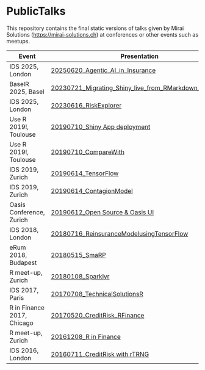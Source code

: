 # PublicTalks
This repository contains the final static versions of talks given by Mirai Solutions (https://mirai-solutions.ch) at conferences or other events such as meetups.


|   Event    |        Presentation                |
|------------|------------------------------------|
|IDS 2025, London | [20250620_Agentic_AI_in_Insurance](20250620_Agentic_AI_in_Insurance.pdf) |
|BaselR 2025, Basel | [20230721_Migrating_Shiny_live_from_RMarkdown_to_Quarto](20230721_Migrating_Shiny_live_from_RMarkdown_to_Quarto.pdf) |
|IDS 2025, London | [20230616_RiskExplorer](InsuranceDataScience2023/20230616_RiskExplorer.pdf) |
|Use R 2019!, Toulouse | [20190710_Shiny App deployment](20190710_ShinyAppDeploymentIntegration.pdf) |
|Use R 2019!, Toulouse | [20190710_CompareWith](20190710_CompareWith.pdf) |
|IDS 2019, Zurich | [20190614_TensorFlow](20190614_TensorFlow.pdf) |
|IDS 2019, Zurich | [20190614_ContagionModel](20190614_ContagionModel.pdf) |
|Oasis Conference, Zurich | [20190612_Open Source & Oasis UI]( 20190612_OpenSourceAnalytics_OasisUI.pdf) |
|IDS 2018, London | [20180716_ReinsuranceModelusingTensorFlow](20180716_ReinsuranceModelusingTensorFlow.pdf) |
|eRum 2018, Budapest | [20180515_SmaRP](20180515_SmaRP.pdf) |
|R meet-up, Zurich | [20180108_Sparklyr](20180108_Sparklyr.pdf) |
|IDS 2017, Paris | [20170708_TechnicalSolutionsR](20170708_TechnicalSolutionsR.pdf) |
|R in Finance 2017, Chicago | [20170520_CreditRisk_RFinance](20170520_CreditRisk_RFinance.pdf) |
|R meet-up, Zurich | [20161208_R in Finance](20161208_Use_R_in_Insurance.pdf) |
|IDS 2016, London | [20160711_CreditRisk with rTRNG](20160711_CreditRisk_with_rTRNG.pdf) |
